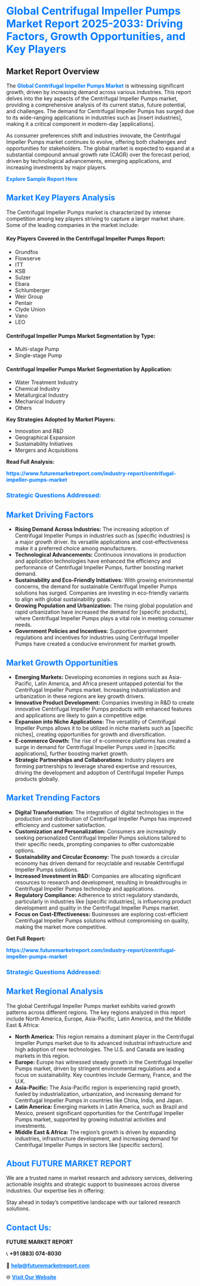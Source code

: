 <h1 style="color: #007BFF;">Global Centrifugal Impeller Pumps Market Report 2025-2033: Driving Factors, Growth Opportunities, and Key Players</h1>

<section id="overview">
<h2>Market Report Overview</h2>
<p>The <a href="https://www.futuremarketreport.com/industry-report/centrifugal-impeller-pumps-market" style="color: #007BFF; text-decoration: none;"><strong>Global Centrifugal Impeller Pumps Market</strong></a> is witnessing significant growth, driven by increasing demand across various industries. This report delves into the key aspects of the Centrifugal Impeller Pumps market, providing a comprehensive analysis of its current status, future potential, and challenges. The demand for Centrifugal Impeller Pumps has surged due to its wide-ranging applications in industries such as [insert industries], making it a critical component in modern-day [applications].</p>
<p>As consumer preferences shift and industries innovate, the Centrifugal Impeller Pumps market continues to evolve, offering both challenges and opportunities for stakeholders. The global market is expected to expand at a substantial compound annual growth rate (CAGR) over the forecast period, driven by technological advancements, emerging applications, and increasing investments by major players.</p>
</section>

<section id="overview">
<p><a href="https://www.futuremarketreport.com/request-sample/reportId=92700" style="color: #007BFF; text-decoration: none;"><strong>Explore Sample Report Here</strong></a></p>
</section>

<section id="key-players">
<h2 style="color: #007BFF;">Market Key Players Analysis</h2>
<p>The Centrifugal Impeller Pumps market is characterized by intense competition among key players striving to capture a larger market share. Some of the leading companies in the market include:</p>
<h4>Key Players Covered in the Centrifugal Impeller Pumps Report:</h4>
<ul><li>Grundfos</li><li>Flowserve</li><li>ITT</li><li>KSB</li><li>Sulzer</li><li>Ebara</li><li>Schlumberger</li><li>Weir Group</li><li>Pentair</li><li>Clyde Union</li><li>Vano</li><li>LEO</li></ul>
<h4>Centrifugal Impeller Pumps Market Segmentation by Type:</h4>
<ul><li>Multi-stage Pump</li><li>Single-stage Pump</li></ul>

<h4>Centrifugal Impeller Pumps Market Segmentation by Application:</h4>
<ul><li>Water Treatment Industry</li><li>Chemical Industry</li><li>Metallurgical Industry</li><li>Mechanical Industry</li><li>Others</li></ul>
<p><strong>Key Strategies Adopted by Market Players:</strong></p>
<ul>
<li>Innovation and R&D</li>
<li>Geographical Expansion</li>
<li>Sustainability Initiatives</li>
<li>Mergers and Acquisitions</li>
</ul>
</section>

<section>
<p><strong>Read Full Analysis: </strong></p><a href="https://www.futuremarketreport.com/industry-report/centrifugal-impeller-pumps-market" style="color: #007BFF; text-decoration: none;"><strong>https://www.futuremarketreport.com/industry-report/centrifugal-impeller-pumps-market</strong></a>
<h3 style="color: #007BFF;">Strategic Questions Addressed:</h3>
</section>

<section id="driving-factors">
<h2 style="color: #007BFF;">Market Driving Factors</h2>
<ul>
<li><strong>Rising Demand Across Industries:</strong> The increasing adoption of Centrifugal Impeller Pumps in industries such as [specific industries] is a major growth driver. Its versatile applications and cost-effectiveness make it a preferred choice among manufacturers.</li>
<li><strong>Technological Advancements:</strong> Continuous innovations in production and application technologies have enhanced the efficiency and performance of Centrifugal Impeller Pumps, further boosting market demand.</li>
<li><strong>Sustainability and Eco-Friendly Initiatives:</strong> With growing environmental concerns, the demand for sustainable Centrifugal Impeller Pumps solutions has surged. Companies are investing in eco-friendly variants to align with global sustainability goals.</li>
<li><strong>Growing Population and Urbanization:</strong> The rising global population and rapid urbanization have increased the demand for [specific products], where Centrifugal Impeller Pumps plays a vital role in meeting consumer needs.</li>
<li><strong>Government Policies and Incentives:</strong> Supportive government regulations and incentives for industries using Centrifugal Impeller Pumps have created a conducive environment for market growth.</li>
</ul>
</section>

<section id="growth-opportunities">
<h2 style="color: #007BFF;">Market Growth Opportunities</h2>
<ul>
<li><strong>Emerging Markets:</strong> Developing economies in regions such as Asia-Pacific, Latin America, and Africa present untapped potential for the Centrifugal Impeller Pumps market. Increasing industrialization and urbanization in these regions are key growth drivers.</li>
<li><strong>Innovative Product Development:</strong> Companies investing in R&D to create innovative Centrifugal Impeller Pumps products with enhanced features and applications are likely to gain a competitive edge.</li>
<li><strong>Expansion into Niche Applications:</strong> The versatility of Centrifugal Impeller Pumps allows it to be utilized in niche markets such as [specific niches], creating opportunities for growth and diversification.</li>
<li><strong>E-commerce Growth:</strong> The rise of e-commerce platforms has created a surge in demand for Centrifugal Impeller Pumps used in [specific applications], further boosting market growth.</li>
<li><strong>Strategic Partnerships and Collaborations:</strong> Industry players are forming partnerships to leverage shared expertise and resources, driving the development and adoption of Centrifugal Impeller Pumps products globally.</li>
</ul>
</section>

<section id="trending-factors">
<h2 style="color: #007BFF;">Market Trending Factors</h2>
<ul>
<li><strong>Digital Transformation:</strong> The integration of digital technologies in the production and distribution of Centrifugal Impeller Pumps has improved efficiency and customer satisfaction.</li>
<li><strong>Customization and Personalization:</strong> Consumers are increasingly seeking personalized Centrifugal Impeller Pumps solutions tailored to their specific needs, prompting companies to offer customizable options.</li>
<li><strong>Sustainability and Circular Economy:</strong> The push towards a circular economy has driven demand for recyclable and reusable Centrifugal Impeller Pumps solutions.</li>
<li><strong>Increased Investment in R&D:</strong> Companies are allocating significant resources to research and development, resulting in breakthroughs in Centrifugal Impeller Pumps technology and applications.</li>
<li><strong>Regulatory Compliance:</strong> Adherence to strict regulatory standards, particularly in industries like [specific industries], is influencing product development and quality in the Centrifugal Impeller Pumps market.</li>
<li><strong>Focus on Cost-Effectiveness:</strong> Businesses are exploring cost-efficient Centrifugal Impeller Pumps solutions without compromising on quality, making the market more competitive.</li>
</ul>
</section>

<section>
<p><strong>Get Full Report: </strong></p><a href="https://www.futuremarketreport.com/industry-report/centrifugal-impeller-pumps-market" style="color: #007BFF; text-decoration: none;"><strong>https://www.futuremarketreport.com/industry-report/centrifugal-impeller-pumps-market</strong></a>
<h3 style="color: #007BFF;">Strategic Questions Addressed:</h3>
</section>


<section id="regional-analysis">
<h2 style="color: #007BFF;">Market Regional Analysis</h2>
<p>The global Centrifugal Impeller Pumps market exhibits varied growth patterns across different regions. The key regions analyzed in this report include North America, Europe, Asia-Pacific, Latin America, and the Middle East & Africa:</p>
<ul>
<li><strong>North America:</strong> This region remains a dominant player in the Centrifugal Impeller Pumps market due to its advanced industrial infrastructure and high adoption of new technologies. The U.S. and Canada are leading markets in this region.</li>
<li><strong>Europe:</strong> Europe has witnessed steady growth in the Centrifugal Impeller Pumps market, driven by stringent environmental regulations and a focus on sustainability. Key countries include Germany, France, and the U.K.</li>
<li><strong>Asia-Pacific:</strong> The Asia-Pacific region is experiencing rapid growth, fueled by industrialization, urbanization, and increasing demand for Centrifugal Impeller Pumps in countries like China, India, and Japan.</li>
<li><strong>Latin America:</strong> Emerging markets in Latin America, such as Brazil and Mexico, present significant opportunities for the Centrifugal Impeller Pumps market, supported by growing industrial activities and investments.</li>
<li><strong>Middle East & Africa:</strong> The region’s growth is driven by expanding industries, infrastructure development, and increasing demand for Centrifugal Impeller Pumps in sectors like [specific sectors].</li>
</ul>
</section>

<footer>
<h2 style="color: #007BFF;">About FUTURE MARKET REPORT</h2>
<p>We are a trusted name in market research and advisory services, delivering actionable insights and strategic support to businesses across diverse industries. Our expertise lies in offering:</p>

<p>Stay ahead in today’s competitive landscape with our tailored research solutions.</p>

<h2 style="color: #007BFF;">Contact Us:</h2>
<p><strong>FUTURE MARKET REPORT</strong></p>
<p>📞 <strong>+91 (883) 074-8030</strong></p>
<p>📧 <strong><a href="mailto:help@futuremarketreport.com" style="color: #007BFF;">help@futuremarketreport.com</a></strong></p>
<p>🌐 <strong><a href="https://www.futuremarketreport.com/" style="color: #007BFF;">Visit Our Website</a></strong></p>
</footer>